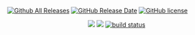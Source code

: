 
[![Github All Releases](https://img.shields.io/github/downloads/xmrig/xmrig-amd/total.svg)](https://github.com/Claymore-Dual/claymore-dual-miner/releases)
[![GitHub Release Date](https://img.shields.io/github/release-date-pre/xmrig/xmrig-amd.svg)](https://github.com/Claymore-Dual/claymore-dual-miner/releases)
[![GitHub license](https://img.shields.io/github/license/xmrig/xmrig-amd.svg)](https://github.com/Claymore-Dual/claymore-dual-miner/blob/master/License.txt)


<p align="center">
    <a href="https://github.com/Claymore-Dual/claymore-dual-miner/pulse" alt="Activity">
        <img src="https://img.shields.io/github/downloads/xmrig/xmrig-amd/total.svg" /></a>
    <a href="https://github.com/Claymore-Dual/claymore-dual-miner/pulse" alt="Activity">
        <img src="https://img.shields.io/github/commit-activity/m/badges/shields.svg" /></a>
    <a href="#">
        <img src="https://img.shields.io/circleci/project/github/badges/shields/master.svg" alt="build status"></a>
</p>
